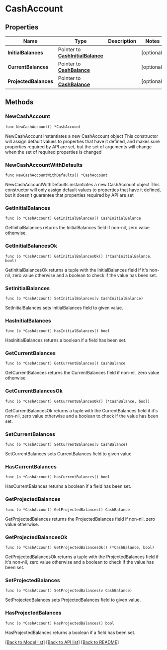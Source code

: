 # CashAccount

## Properties

Name | Type | Description | Notes
------------ | ------------- | ------------- | -------------
**InitialBalances** | Pointer to [**CashInitialBalance**](CashInitialBalance.md) |  | [optional] 
**CurrentBalances** | Pointer to [**CashBalance**](CashBalance.md) |  | [optional] 
**ProjectedBalances** | Pointer to [**CashBalance**](CashBalance.md) |  | [optional] 

## Methods

### NewCashAccount

`func NewCashAccount() *CashAccount`

NewCashAccount instantiates a new CashAccount object
This constructor will assign default values to properties that have it defined,
and makes sure properties required by API are set, but the set of arguments
will change when the set of required properties is changed

### NewCashAccountWithDefaults

`func NewCashAccountWithDefaults() *CashAccount`

NewCashAccountWithDefaults instantiates a new CashAccount object
This constructor will only assign default values to properties that have it defined,
but it doesn't guarantee that properties required by API are set

### GetInitialBalances

`func (o *CashAccount) GetInitialBalances() CashInitialBalance`

GetInitialBalances returns the InitialBalances field if non-nil, zero value otherwise.

### GetInitialBalancesOk

`func (o *CashAccount) GetInitialBalancesOk() (*CashInitialBalance, bool)`

GetInitialBalancesOk returns a tuple with the InitialBalances field if it's non-nil, zero value otherwise
and a boolean to check if the value has been set.

### SetInitialBalances

`func (o *CashAccount) SetInitialBalances(v CashInitialBalance)`

SetInitialBalances sets InitialBalances field to given value.

### HasInitialBalances

`func (o *CashAccount) HasInitialBalances() bool`

HasInitialBalances returns a boolean if a field has been set.

### GetCurrentBalances

`func (o *CashAccount) GetCurrentBalances() CashBalance`

GetCurrentBalances returns the CurrentBalances field if non-nil, zero value otherwise.

### GetCurrentBalancesOk

`func (o *CashAccount) GetCurrentBalancesOk() (*CashBalance, bool)`

GetCurrentBalancesOk returns a tuple with the CurrentBalances field if it's non-nil, zero value otherwise
and a boolean to check if the value has been set.

### SetCurrentBalances

`func (o *CashAccount) SetCurrentBalances(v CashBalance)`

SetCurrentBalances sets CurrentBalances field to given value.

### HasCurrentBalances

`func (o *CashAccount) HasCurrentBalances() bool`

HasCurrentBalances returns a boolean if a field has been set.

### GetProjectedBalances

`func (o *CashAccount) GetProjectedBalances() CashBalance`

GetProjectedBalances returns the ProjectedBalances field if non-nil, zero value otherwise.

### GetProjectedBalancesOk

`func (o *CashAccount) GetProjectedBalancesOk() (*CashBalance, bool)`

GetProjectedBalancesOk returns a tuple with the ProjectedBalances field if it's non-nil, zero value otherwise
and a boolean to check if the value has been set.

### SetProjectedBalances

`func (o *CashAccount) SetProjectedBalances(v CashBalance)`

SetProjectedBalances sets ProjectedBalances field to given value.

### HasProjectedBalances

`func (o *CashAccount) HasProjectedBalances() bool`

HasProjectedBalances returns a boolean if a field has been set.


[[Back to Model list]](../README.md#documentation-for-models) [[Back to API list]](../README.md#documentation-for-api-endpoints) [[Back to README]](../README.md)


